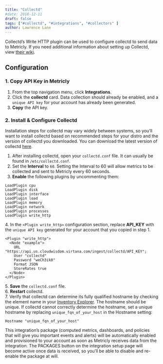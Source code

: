 ```yaml
---
title: "Collectd"
#date: 2018-12-11
draft: false
tags: ["#collectd", "#integrations", "#collectors" ]
author: Lawrence Lane
---
```


Collectd’s Write HTTP plugin can be used to configure collectd to send data to Metricly. If you need additional information about setting up Collectd, view [their wiki](https://collectd.org/wiki/index.php/First_steps).

## Configuration

### 1. Copy API Key in Metricly

1. From the top navigation menu, click **Integrations**.
2. Click the **collectd** card. Data collection should already be enabled, and a `unique API key` for your account has already been generated.
3. **Copy** the API key.

### 2. Install & Configure Collectd
Installation steps for collectd may vary widely between systems, so you’ll want to install collectd based on recommended steps for your distro and the version of collectd you downloaded. You can download the latest version of collectd [here](https://collectd.org/download.shtml).

1. After installing collectd, open your `collectd.conf` file. It can usually be found in `/etc/collectd.conf`.
2. Set the **Interval** to `60`. Setting the Interval to 60 will allow metrics to be collected and sent to Metricly every 60 seconds.
3. **Enable** the following plugins by uncommenting them:

```
LoadPlugin cpu
LoadPlugin disk
LoadPlugin interface
LoadPlugin load
LoadPlugin memory
LoadPlugin network
LoadPlugin processes
LoadPlugin write_http
```
4\.  In the `<Plugin write_http>` configuration section, replace **API_KEY** with the `unique API key` generated for your account that you copied in step 1.

```
<Plugin "write_http">
  <Node "example">
    URL "https://api.us.cloudwisdom.virtana.com/ingest/collectd/API_KEY";
    User "collectd"
    Password "weCh3ik0"
    Format JSON
    StoreRates true
  </Node>
</Plugin>
```
5\. **Save** the `collectd.conf` file.  
6. **Restart** collectd.  
7. Verify that collectd can determine its fully qualified hostname by checking the element name in your [Inventory Explorer][1]. The hostname should be unique. If collectd cannot correctly determine the hostname, set a unique hostname by replacing `unique_fqn_of_your_host` in the Hostname setting:

```
Hostname "unique_fqn_of_your_host"
```

This integration’s package (computed metrics, dashboards, and policies that will give you important events and alerts) will be automatically enabled and provisioned to your account as soon as Metricly receives data from the integration. The PACKAGES button on the integration setup page will become active once data is received, so you’ll be able to disable and re-enable the package at will.

[1]: /capacity-monitoring/inventory

